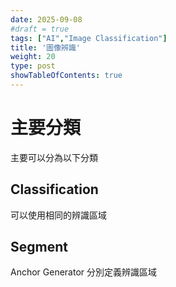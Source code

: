 ```yaml
---
date: 2025-09-08
#draft = true
tags: ["AI","Image Classification"]
title: '圖像辨識'
weight: 20
type: post
showTableOfContents: true
---
```


# 主要分類
主要可以分為以下分類
## Classification
可以使用相同的辨識區域
## Segment
Anchor Generator
分別定義辨識區域
